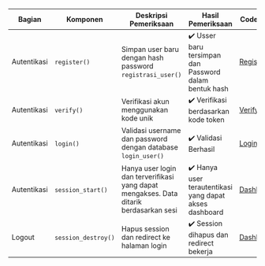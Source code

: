 | Bagian      | Komponen                  | Deskripsi Pemeriksaan                                                                 | Hasil Pemeriksaan                                       | Code Program                                                                                                                                         | Screenshot Tampilan              |
|-------------|---------------------------|----------------------------------------------------------------------------------------|----------------------------------------------------------|------------------------------------------------------------------------------------------------------------------------------------------------------|----------------------------------|
| Autentikasi | `register()`              | Simpan user baru dengan hash password `registrasi_user()`                              | ✔️ Usser baru tersimpan dan Password dalam bentuk hash   | [Register.php](https://github.com/aryasltnsyh/TESTING-WEB-KELOMPOK-10/blob/main/White%20BOX/Desk%20Checking/Register.php)                         | ![](Register.png)                |
| Autentikasi | `verify()`                | Verifikasi akun menggunakan kode unik                                                  | ✔️ Verifikasi berdasarkan kode token                     | [Verify.php](https://github.com/aryasltnsyh/TESTING-WEB-KELOMPOK-10/blob/main/White%20BOX/Desk%20Checking/Verify.php)                             | ![](Verify.png)                    |
| Autentikasi | `login()`                 | Validasi username dan password dengan database `login_user()`                          | ✔️ Validasi Berhasil                                     | [Login.php](https://github.com/aryasltnsyh/TESTING-WEB-KELOMPOK-10/blob/main/White%20BOX/Desk%20Checking/Login.php)                               | ![](Login.png)                   |
| Autentikasi | `session_start()`         | Hanya user login dan terverifikasi yang dapat mengakses. Data ditarik berdasarkan sesi | ✔️ Hanya user terautentikasi yang dapat akses dashboard  | [Dashboard.php](https://github.com/aryasltnsyh/TESTING-WEB-KELOMPOK-10/blob/main/White%20BOX/Desk%20Checking/Dashboard.php)                       | ![](Dashboard.png)              |
| Logout      | `session_destroy()`       | Hapus session dan redirect ke halaman login                                            | ✔️ Session dihapus dan redirect bekerja                  | [Dashboard.php](https://github.com/aryasltnsyh/TESTING-WEB-KELOMPOK-10/blob/main/White%20BOX/Desk%20Checking/Dashboard.php)                       | ![](Dashboard.png)              |



